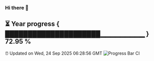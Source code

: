 ### Hi there 👋
⏳ Year progress { █████████████████████▁▁▁▁▁▁▁▁▁ } 72.95 %
---
⏰ Updated on Wed, 24 Sep 2025 06:28:56 GMT
![Progress Bar CI](https://github.com/liununu/liununu/workflows/Progress%20Bar%20CI/badge.svg)

